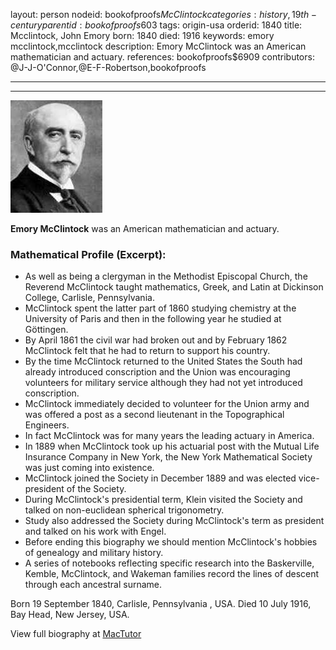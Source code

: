 layout: person
nodeid: bookofproofs$McClintock
categories: history,19th-century
parentid: bookofproofs$603
tags: origin-usa
orderid: 1840
title: Mcclintock, John Emory
born: 1840
died: 1916
keywords: emory mcclintock,mcclintock
description: Emory McClintock was an American mathematician and actuary.
references: bookofproofs$6909
contributors: @J-J-O'Connor,@E-F-Robertson,bookofproofs

---



---

![McClintock.jpg](https://github.com/bookofproofs/bookofproofs.github.io/blob/main/_sources/_assets/images/portraits/McClintock.jpg?raw=true)

**Emory McClintock** was an American mathematician and actuary.

### Mathematical Profile (Excerpt):
* As well as being a clergyman in the Methodist Episcopal Church, the Reverend McClintock taught mathematics, Greek, and Latin at Dickinson College, Carlisle, Pennsylvania.
* McClintock spent the latter part of 1860 studying chemistry at the University of Paris and then in the following year he studied at Göttingen.
* By April 1861 the civil war had broken out and by February 1862 McClintock felt that he had to return to support his country.
* By the time McClintock returned to the United States the South had already introduced conscription and the Union was encouraging volunteers for military service although they had not yet introduced conscription.
* McClintock immediately decided to volunteer for the Union army and was offered a post as a second lieutenant in the Topographical Engineers.
* In fact McClintock was for many years the leading actuary in America.
* In 1889 when McClintock took up his actuarial post with the Mutual Life Insurance Company in New York, the New York Mathematical Society was just coming into existence.
* McClintock joined the Society in December 1889 and was elected vice-president of the Society.
* During McClintock's presidential term, Klein visited the Society and talked on non-euclidean spherical trigonometry.
* Study also addressed the Society during McClintock's term as president and talked on his work with Engel.
* Before ending this biography we should mention McClintock's hobbies of genealogy and military history.
* A series of notebooks reflecting specific research into the Baskerville, Kemble, McClintock, and Wakeman families record the lines of descent through each ancestral surname.

Born 19 September 1840, Carlisle, Pennsylvania , USA. Died 10 July 1916, Bay Head, New Jersey, USA.

View full biography at [MacTutor](https://mathshistory.st-andrews.ac.uk/Biographies/McClintock/)
